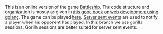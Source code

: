 This is an online version of the game [Battleship](https://en.wikipedia.org/wiki/Battleship_(game)). The code structure and organization is mostly as given in [this good book on web development using golang](https://lets-go.alexedwards.net/). The game can be played [here](https://amrtam.in/btlship/start). [Server sent events](https://developer.mozilla.org/en-US/docs/Web/API/Server-sent_events) are used to notify a player when his opponent has played. In this branch we use gorilla sessions. Gorilla sessions are better suited for server sent events.

